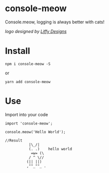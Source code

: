 # console-meow
Console.meow, logging is always better with cats!

_logo designed by [Liffy Designs](http://www.liffydesigns.co.uk/)_

# Install

```
npm i console-meow -S
```

or

```
yarn add console-meow
```

# Use

Import into your code

```
import 'console-meow';

console.meow('Hello World');

//Result
           |\_/|
           (. .)    hello world
            =w= (\
           / ^ \//
          (|| ||)
          ,""_""_ .
```




